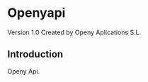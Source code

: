 Openyapi 
===============
Version 1.0 Created by Openy Aplications S.L.

Introduction
------------

Openy Api.
